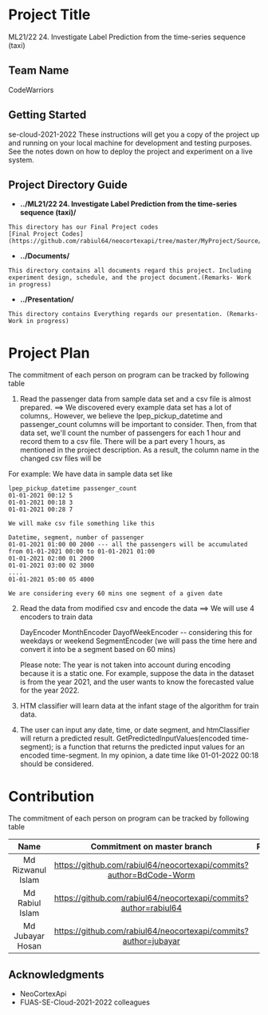 # Project Title
ML21/22 24.  Investigate Label Prediction from the time-series sequence (taxi)

## Team Name
CodeWarriors

## Getting Started
se-cloud-2021-2022
These instructions will get you a copy of the project up and running on your local machine for development and testing purposes. See the notes down on how to deploy the project and experiment on a live system.

## Project Directory Guide
* **../ML21/22 24.  Investigate Label Prediction from the time-series sequence (taxi)/** 
```
This directory has our Final Project codes 
[Final Project Codes](https://github.com/rabiul64/neocortexapi/tree/master/MyProject/Source/TimeSeriesSequence)

```
* **../Documents/** 

```
This directory contains all documents regard this project. Including experiment design, schedule, and the project document.(Remarks- Work in progress)

```
* **../Presentation/** 
```
This directory contains Everything regards our presentation. (Remarks- Work in progress)

```
# Project Plan
The commitment of each person on program can be tracked by following table

1. Read the passenger data from sample data set and a csv file is almost prepared.
==> We discovered every example data set has a lot of columns,. However, we believe the lpep_pickup_datetime and passenger_count columns will be important to consider. Then, from that data set, we'll count the number of passengers for each 1 hour and record them to a csv file. There will be a part every 1 hours, as mentioned in the project description. As a result, the column name in the changed csv files will be

For example:
	We have data in sample data set like

	lpep_pickup_datetime passenger_count
	01-01-2021 00:12 5
	01-01-2021 00:18 3
	01-01-2021 00:28 7

	We will make csv file something like this

	Datetime, segment, number of passenger
	01-01-2021 01:00 00 2000 --- all the passengers will be accumulated from 01-01-2021 00:00 to 01-01-2021 01:00
	01-01-2021 02:00 01 2000
	01-01-2021 03:00 02 3000
	....
	01-01-2021 05:00 05 4000

	We are considering every 60 mins one segment of a given date

2. Read the data from modified csv and encode the data
==> We will use 4 encoders to train data

    DayEncoder
    MonthEncoder
    DayofWeekEncoder -- considering this for weekdays or weekend
    SegmentEncoder (we will pass the time here and convert it into be a segment based on 60 mins)

	Please note: The year is not taken into account during encoding because it is a static one. For example, suppose the data in the dataset is from the year 2021, and the user wants to know the forecasted value for the year 2022.

3. HTM classifier will learn data at the infant stage of the algorithm for train data.

4. The user can input any date, time, or date segment, and htmClassifier will return a predicted result. GetPredictedInputValues(encoded time-segment); is a function that returns the predicted input values for an encoded time-segment. In my opinion, a date time like 01-01-2022 00:18 should be considered.

# Contribution
The commitment of each person on program can be tracked by following table

| Name | Commitment on master branch | Remarks |
| :---------------: | :-------------: | :---------: |
| Md Rizwanul Islam | https://github.com/rabiul64/neocortexapi/commits?author=BdCode-Worm |  |
| Md Rabiul Islam | https://github.com/rabiul64/neocortexapi/commits?author=rabiul64 |  |
| Md Jubayar Hosan | https://github.com/rabiul64/neocortexapi/commits?author=jubayar |  |

## Acknowledgments

* NeoCortexApi
* FUAS-SE-Cloud-2021-2022 colleagues